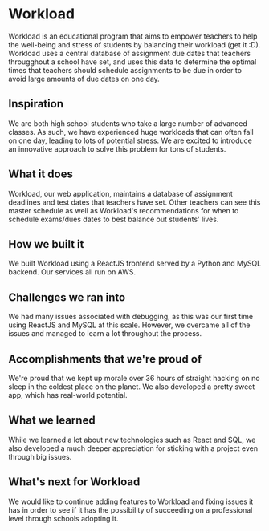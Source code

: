 # Workload

Workload is an educational program that aims to empower teachers to help the well-being and stress of students by balancing their workload (get it :D). Workload uses a central database of assignment due dates that teachers througghout a school have set, and uses this data to determine the optimal times that teachers should schedule assignments to be due in order to avoid large amounts of due dates on one day.

## Inspiration
We are both high school students who take a large number of advanced classes. As such, we have experienced huge workloads that can often fall on one day, leading to lots of potential stress. We are excited to introduce an innovative approach to solve this problem for tons of students.

## What it does
Workload, our web application, maintains a database of assignment deadlines and test dates that teachers have set. Other teachers can see this master schedule as well as Workload's recommendations for when to schedule exams/dues dates to best balance out students' lives.

## How we built it
We built Workload using a ReactJS frontend served by a Python and MySQL backend. Our services all run on AWS.

## Challenges we ran into
We had many issues associated with debugging, as this was our first time using ReactJS and MySQL at this scale. However, we overcame all of the issues and managed to learn a lot throughout the process.

## Accomplishments that we're proud of
We're proud that we kept up morale over 36 hours of straight hacking on no sleep in the coldest place on the planet. We also developed a pretty sweet app, which has real-world potential.

## What we learned
While we learned a lot about new technologies such as React and SQL, we also developed a much deeper appreciation for sticking with a project even through big issues.

## What's next for Workload
We would like to continue adding features to Workload and fixing issues it has in order to see if it has the possibility of succeeding on a professional level through schools adopting it.